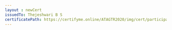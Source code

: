 ```yaml
--- 
layout : newCert 
issuedTo: Thejeshwari B S 
certificatePath: https://certifyme.online/ATAGTR2020/img/cert/participant/ThejeshwariBS_58974.png
--- 
```

